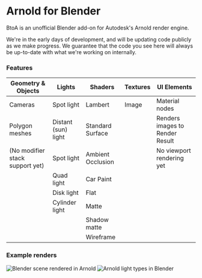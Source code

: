 # Arnold for Blender #

BtoA is an unofficial Blender add-on for Autodesk's Arnold render engine.

We're in the early days of development, and will be updating code publicly as we make progress. We guarantee that the code you see here will always be up-to-date with what we're working on internally.

### Features ###

| Geometry & Objects              | Lights              | Shaders            | Textures | UI Elements                     |
| ------------------------------- | ------------------- | ------------------ | -------- | ------------------------------- |
| Cameras                         | Spot light          | Lambert            | Image    | Material nodes                  | 
| Polygon meshes                  | Distant (sun) light | Standard Surface   |          | Renders images to Render Result |
| (No modifier stack support yet) | Spot light          | Ambient Occlusion  |          | No viewport rendering yet       |
|                                 | Quad light          | Car Paint          |          |                                 |
|                                 | Disk light          | Flat               |          |                                 |
|                                 | Cylinder light      | Matte              |          |                                 |
|                                 |                     | Shadow matte       |          |                                 |
|                                 |                     | Wireframe          |          |                                 |

### Example renders ###
![Blender scene rendered in Arnold](https://bitbucket.org/luna-digital/btoa/raw/6531748064be792af98c537d1816d6841bf029e8/examples/lambert.png)
![Arnold light types in Blender](https://bitbucket.org/luna-digital/btoa/raw/8ca83472a8ac33bc0f9b8238c0c882b7e4828925/examples/arnold_light_types.jpg)
